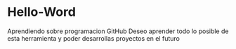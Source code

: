 # Hello-Word
Aprendiendo sobre programacion GitHub
Deseo aprender todo lo posible de esta herramienta y poder desarrollas proyectos en el futuro
